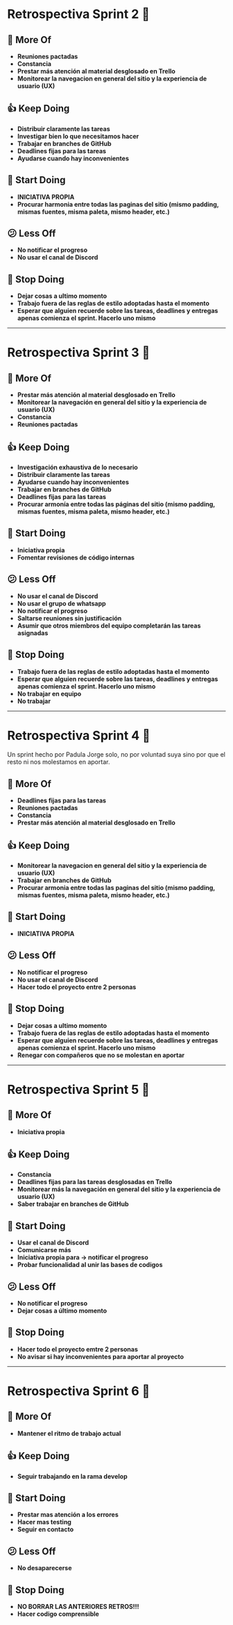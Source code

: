 # Retrospectiva Sprint 2 🚀

## 🤩 More Of
- **Reuniones pactadas**
- **Constancia**
- **Prestar más atención al material desglosado en Trello**
- **Monitorear la navegacion en general del sitio y la experiencia de usuario (UX)**

## 👍 Keep Doing

- **Distribuir claramente las tareas**
- **Investigar bien lo que necesitamos hacer**
- **Trabajar en branches de GitHub**
- **Deadlines fijas para las tareas**
- **Ayudarse cuando hay inconvenientes**

## 💪 Start Doing

- **INICIATIVA PROPIA**
- **Procurar harmonia entre todas las paginas del sitio (mismo padding, mismas fuentes, misma paleta, mismo header, etc.)**

## 😕 Less Off

- **No notificar el progreso**
- **No usar el canal de Discord**

## 🚫 Stop Doing

- **Dejar cosas a ultimo momento**
- **Trabajo fuera de las reglas de estilo adoptadas hasta el momento**
- **Esperar que alguien recuerde sobre las tareas, deadlines y entregas apenas comienza el sprint. Hacerlo uno mismo**

---

# Retrospectiva Sprint 3 🚀

## 🤩 More Of

- **Prestar más atención al material desglosado en Trello**
- **Monitorear la navegación en general del sitio y la experiencia de usuario (UX)**
- **Constancia**
- **Reuniones pactadas**

## 👍 Keep Doing

- **Investigación exhaustiva de lo necesario**
- **Distribuir claramente las tareas**
- **Ayudarse cuando hay inconvenientes**
- **Trabajar en branches de GitHub**
- **Deadlines fijas para las tareas**
- **Procurar armonía entre todas las páginas del sitio (mismo padding, mismas fuentes, misma paleta, mismo header, etc.)**

## 💪 Start Doing

- **Iniciativa propia**
- **Fomentar revisiones de código internas**

## 😕 Less Off

- **No usar el canal de Discord**
- **No usar el grupo de whatsapp**
- **No notificar el progreso**
- **Saltarse reuniones sin justificación**
- **Asumir que otros miembros del equipo completarán las tareas asignadas**

## 🚫 Stop Doing

- **Trabajo fuera de las reglas de estilo adoptadas hasta el momento**
- **Esperar que alguien recuerde sobre las tareas, deadlines y entregas apenas comienza el sprint. Hacerlo uno mismo**
- **No trabajar en equipo**
- **No trabajar**


---

# Retrospectiva Sprint 4 🚀

Un sprint hecho por Padula Jorge solo, no por voluntad suya sino por que el resto ni nos molestamos en aportar.

## 🤩 More Of

- **Deadlines fijas para las tareas**
- **Reuniones pactadas**
- **Constancia**
- **Prestar más atención al material desglosado en Trello**

## 👍 Keep Doing

- **Monitorear la navegacion en general del sitio y la experiencia de usuario (UX)**
- **Trabajar en branches de GitHub**
- **Procurar armonia entre todas las paginas del sitio (mismo padding, mismas fuentes, misma paleta, mismo header, etc.)**

## 💪 Start Doing

- **INICIATIVA PROPIA**

## 😕 Less Off

- **No notificar el progreso**
- **No usar el canal de Discord**
- **Hacer todo el proyecto entre 2 personas**

## 🚫 Stop Doing

- **Dejar cosas a ultimo momento**
- **Trabajo fuera de las reglas de estilo adoptadas hasta el momento**
- **Esperar que alguien recuerde sobre las tareas, deadlines y entregas apenas comienza el sprint. Hacerlo uno mismo**
- **Renegar con compañeros que no se molestan en aportar**


---

# Retrospectiva Sprint 5 🚀

## 🤩 More Of

- **Iniciativa propia**

## 👍 Keep Doing

- **Constancia**
- **Deadlines fijas para las tareas desglosadas en Trello**
- **Monitorear más la navegación en general del sitio y la experiencia de usuario (UX)**
- **Saber trabajar en branches de GitHub**

## 💪 Start Doing

- **Usar el canal de Discord**
- **Comunicarse más**
- **Iniciativa propia para -> notificar el progreso**
- **Probar funcionalidad al unir las bases de codigos**

## 😕 Less Off

- **No notificar el progreso**
- **Dejar cosas a último momento**

## 🚫 Stop Doing

- **Hacer todo el proyecto emtre 2 personas**
- **No avisar si hay inconvenientes para aportar al proyecto**


---

# Retrospectiva Sprint 6 🚀

## 🤩 More Of

- **Mantener el ritmo de trabajo actual**

## 👍 Keep Doing

- **Seguir trabajando en la rama develop**

## 💪 Start Doing

- **Prestar mas atención a los errores**
- **Hacer mas testing**
- **Seguir en contacto**

## 😕 Less Off

- **No desaparecerse**

## 🚫 Stop Doing

- **NO BORRAR LAS ANTERIORES RETROS!!!**
- **Hacer codigo comprensible**
